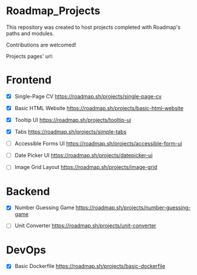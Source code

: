 # Roadmap_Projects 
This repository was created to host projects completed with Roadmap's paths and modules.

Contributions are welcomed!

Projects pages' url:

# Frontend
- [x] Single-Page CV 
https://roadmap.sh/projects/single-page-cv

- [X] Basic HTML Website
https://roadmap.sh/projects/basic-html-website

- [X] Tooltip UI
https://roadmap.sh/projects/tooltip-ui

- [X] Tabs 
https://roadmap.sh/projects/simple-tabs

- [ ] Accessible Forms UI
https://roadmap.sh/projects/accessible-form-ui

- [ ] Date Picker UI
https://roadmap.sh/projects/datepicker-ui

- [ ] Image Grid Layout
https://roadmap.sh/projects/image-grid




# Backend
- [X] Number Guessing Game 
https://roadmap.sh/projects/number-guessing-game

- [ ] Unit Converter
https://roadmap.sh/projects/unit-converter


# DevOps
- [X] Basic Dockerfile 
https://roadmap.sh/projects/basic-dockerfile
